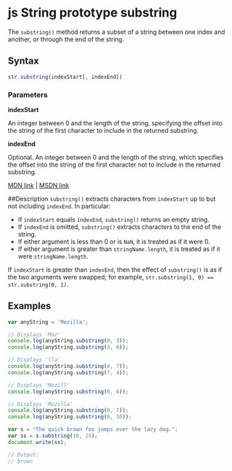# js String prototype substring
The `substring()` method returns a subset of a string between one index and another, or through the end of the string.

## Syntax
```js
str.substring(indexStart[, indexEnd])
```

### Parameters

**indexStart**

An integer between 0 and the length of the string, specifying the offset into the string of the first character to include in the returned substring.

**indexEnd**

Optional. An integer between 0 and the length of the string, which specifies the offset into the string of the first character not to include in the returned substring. 

[MDN link](https://developer.mozilla.org/en-US/docs/Web/JavaScript/Reference/Global_Objects/String/substring) | [MSDN link](https://msdn.microsoft.com/en-us/LIBRary/3cz15ahb%28v=vs.94%29.aspx)

##Description
`substring()` extracts characters from `indexStart` up to but not including `indexEnd`. In particular:

- If `indexStart` equals `indexEnd`, `substring()` returns an empty string.
- If `indexEnd` is omitted, `substring()` extracts characters to the end of the string.
- If either argument is less than 0 or is `NaN`, it is treated as if it were 0.
- If either argument is greater than `stringName.length`, it is treated as if it were `stringName.length`.

If `indexStart` is greater than `indexEnd`, then the effect of `substring()` is as if the two arguments were swapped; for example, `str.substring(1, 0) == str.substring(0, 1)`.

## Examples

```js
var anyString = 'Mozilla';

// Displays 'Moz'
console.log(anyString.substring(0, 3));
console.log(anyString.substring(3, 0));

// Displays 'lla'
console.log(anyString.substring(4, 7));
console.log(anyString.substring(7, 4));

// Displays 'Mozill'
console.log(anyString.substring(0, 6));

// Displays 'Mozilla'
console.log(anyString.substring(0, 7));
console.log(anyString.substring(0, 10));
```

```js
var s = "The quick brown fox jumps over the lazy dog.";
var ss = s.substring(10, 15);
document.write(ss);

// Output:
// brown
```
